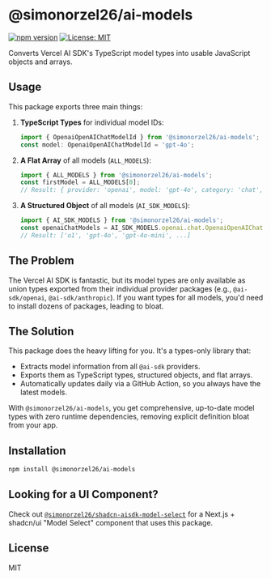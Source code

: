 # @simonorzel26/ai-models

[![npm version](https://badge.fury.io/js/@simonorzel26%2Fai-models.svg)](https://badge.fury.io/js/@simonorzel26%2Fai-models)
[![License: MIT](https://img.shields.io/badge/License-MIT-yellow.svg)](https://opensource.org/licenses/MIT)

Converts Vercel AI SDK's TypeScript model types into usable JavaScript objects and arrays.

## Usage

This package exports three main things:

1.  **TypeScript Types** for individual model IDs:
    ```typescript
    import { OpenaiOpenAIChatModelId } from '@simonorzel26/ai-models';
    const model: OpenaiOpenAIChatModelId = 'gpt-4o';
    ```

2.  **A Flat Array** of all models (`ALL_MODELS`):
    ```typescript
    import { ALL_MODELS } from '@simonorzel26/ai-models';
    const firstModel = ALL_MODELS[0];
    // Result: { provider: 'openai', model: 'gpt-4o', category: 'chat', value: 'openai:gpt-4o' }
    ```

3.  **A Structured Object** of all models (`AI_SDK_MODELS`):
    ```typescript
    import { AI_SDK_MODELS } from '@simonorzel26/ai-models';
    const openaiChatModels = AI_SDK_MODELS.openai.chat.OpenaiOpenAIChatModelId;
    // Result: ['o1', 'gpt-4o', 'gpt-4o-mini', ...]
    ```

## The Problem

The Vercel AI SDK is fantastic, but its model types are only available as union types exported from their individual provider packages (e.g., `@ai-sdk/openai`, `@ai-sdk/anthropic`). If you want types for all models, you'd need to install dozens of packages, leading to bloat.

## The Solution

This package does the heavy lifting for you. It's a types-only library that:

- Extracts model information from all `@ai-sdk` providers.
- Exports them as TypeScript types, structured objects, and flat arrays.
- Automatically updates daily via a GitHub Action, so you always have the latest models.

With `@simonorzel26/ai-models`, you get comprehensive, up-to-date model types with zero runtime dependencies, removing explicit definition bloat from your app.

## Installation

```bash
npm install @simonorzel26/ai-models
```

## Looking for a UI Component?

Check out [`@simonorzel26/shadcn-aisdk-model-select`](https://github.com/simonorzel/shadcn-aisdk-model-select) for a Next.js + shadcn/ui "Model Select" component that uses this package.

## License

MIT